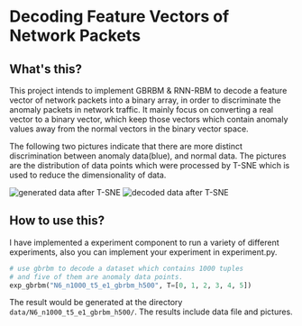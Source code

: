Decoding Feature Vectors of Network Packets
===

What's this?
---
This project intends to implement GBRBM & RNN-RBM to decode a feature vector of network packets into a binary array, in order to discriminate the anomaly packets in network traffic.
It mainly focus on converting a real vector to a binary vector, which keep those vectors which contain anomaly values away from the normal vectors in the binary vector space.

The following two pictures indicate that there are more distinct discrimination between anomaly data(blue), and normal data. The pictures are the distribution of data points which were processed by T-SNE which is used to reduce the dimensionality of data.

![generated data after T-SNE](https://github.com/meowoodie/rbm-in-anomaly-detection-simulation/blob/master/data/N6_n1000_t5_e1_gbrbm_h500/generated_data_3D_scatter.png)
![decoded data after T-SNE](https://github.com/meowoodie/rbm-in-anomaly-detection-simulation/blob/master/data/N6_n1000_t5_e1_gbrbm_h500/decoded_data_3D_scatter.png)

How to use this?
---
I have implemented a experiment component to run a variety of different experiments, also you can implement your experiment in experiment.py.
```python
# use gbrbm to decode a dataset which contains 1000 tuples
# and five of them are anomaly data points.
exp_gbrbm("N6_n1000_t5_e1_gbrbm_h500", T=[0, 1, 2, 3, 4, 5])
```
The result would be generated at the directory `data/N6_n1000_t5_e1_gbrbm_h500/`. The results include data file and pictures.

